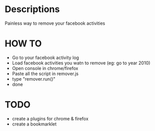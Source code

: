 # Descriptions
Painless way to remove your facebook activities

# HOW TO
- Go to your facebook activity log
- Load facebook activities you watn to remove (eg: go to year 2010)
- Open console in chrome/firefox
- Paste all the script in remover.js
- type "remover.run()"
- done

# TODO
- create a plugins for chrome & firefox
- create a bookmarklet

